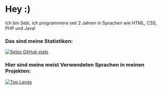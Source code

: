 # Hey :)

Ich bin Sebi, 
ich programmiere seit 2 Jahren in Sprachen wie HTML, CSS, PHP und Java!

### Das sind meine Statistiken:
[![Sebis GitHub stats](https://github-readme-stats.vercel.app/api?username=ItsSebis&theme=dark)](#)

### Hier sind meine meist Verwendeten Sprachen in meinen Projekten:
[![Top Langs](https://github-readme-stats.vercel.app/api/top-langs/?username=ItsSebis&theme=dark)](#)


